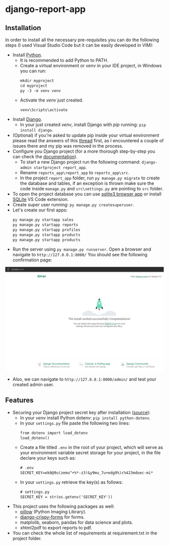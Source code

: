 # django-report-app

## Installation
In order to install all the necessary pre-requisites you can do the following steps (I used Visual Studio Code but it can be easily developed in VIM):
* Install [Python](https://www.python.org/).
  * It is recommended to add Python to PATH.
  * Create a virtual environment or *venv* in your IDE project, in Windows you can run:
    ```
    mkdir myproject
    cd myproject
    py -3 -m venv venv
    ```
  * Activate the *venv* just created.
    ```
    venv\Scripts\activate
    ```
* Install [Django](https://www.djangoproject.com/download/).
  * In your just created *venv*, install Django with *pip* running: `pip install django`.
* (Optional) if you're asked to update pip inside your virtual environment please read the answers of this [thread](https://stackoverflow.com/questions/15221473/how-do-i-update-upgrade-pip-itself-from-inside-my-virtual-environment) first, as I encountered a couple of issues there and my pip was removed in the process.
* Configure you Django project (for a more thorough step-by-step you can check the [documentation](https://docs.djangoproject.com/en/3.2/intro/tutorial01/)).
  * To start a new Django project run the following command: `django-admin startproject report_app`.
  * Rename `reports_app\report_app` to `reports_app\src`.
  * In the project `report_app` folder, run `py manage.py migrate` to create the database and tables, if an exception is thrown make sure the code inside `manage.py` and `src\settings.py` are pointing to `src` folder.
* To open the project database you can use [sqlite3 browser app](https://sqlitebrowser.org/dl/) or install [SQLite](https://marketplace.visualstudio.com/items?itemName=alexcvzz.vscode-sqlite) VS Code extension.
* Create super user running: `py manage.py createsuperuser`.
* Let's create our first apps:
    ```
    py manage.py startapp sales
    py manage.py startapp reports
    py manage.py startapp profiles
    py manage.py startapp products
    py manage.py startapp products
    ```
* Run the server using `py manage.py runserver`. Open a browser and navigate to `http://127.0.0.1:8000/` You should see the following confirmation page:

![Django app installation](assets/img/django-app-installation.png)

* Also, we can navigate to `http://127.0.0.1:8000/admin/` and test your created admin user.

## Features
* Securing your Django project secret key after installation ([source](https://dev.to/vladyslavnua/how-to-protect-your-django-secret-and-oauth-keys-53fl)):
  * In your *venv* install Python dotenv: `pip install python-dotenv`.
  * In your `settings.py` file paste the following two lines:
    ```
    from dotenv import load_dotenv
    load_dotenv()
    ```
  * Create a file titled `.env` in the root of your project, which will serve as your environment variable secret storage for your project, in the file declare your keys such as:
    ```
    # .env
    SECRET_KEY=ek0@9u(zemu^+%*-z3!&y9mu_7u+edg9%)c%423mdoec-mi*
    ```
  * In your `settings.py` retrieve the key(s) as follows:
    ```
    # settings.py
    SECRET_KEY = str(os.getenv('SECRET_KEY'))
    ```
* This project uses the following packages as well:
  *  [pillow](https://pypi.org/project/Pillow/) (Python Imaging Library).
  *  [django-crispy-forms](https://django-crispy-forms.readthedocs.io/) for forms.
  *  matplolib, seaborn, pandas for data science and plots.
  *  xhtml2pdf to export reports to pdf.
*  You can check the whole list of requirements at requirement.txt in the project folder.